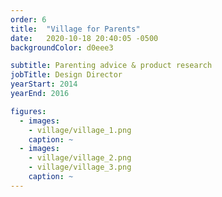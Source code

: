```yaml
---
order: 6
title:  "Village for Parents"
date:   2020-10-18 20:40:05 -0500
backgroundColor: d0eee3

subtitle: Parenting advice & product research
jobTitle: Design Director
yearStart: 2014
yearEnd: 2016

figures:
  - images:
    - village/village_1.png
    caption: ~
  - images:
    - village/village_2.png
    - village/village_3.png
    caption: ~
---
```

